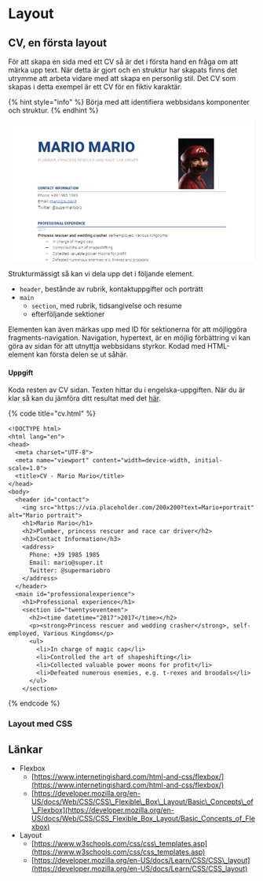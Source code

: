 # Layout

## CV, en första layout

För att skapa en sida med ett CV så är det i första hand en fråga om att märka upp text. När detta är gjort och en struktur har skapats finns det utrymme att arbeta vidare med att skapa en personlig stil. Det CV som skapas i detta exempel är ett CV för en fiktiv karaktär.

{% hint style="info" %}
Börja med att identifiera webbsidans komponenter och struktur.
{% endhint %}

![Marios CV, skapat av Stina&#xA9;](../.gitbook/assets/mario.png)

Strukturmässigt så kan vi dela upp det i följande element.

* `header`, bestånde av rubrik, kontaktuppgifter och porträtt
* `main`
  * `section`, med rubrik, tidsangivelse och resume
  * efterföljande sektioner

Elementen kan även märkas upp med ID för sektionerna för att möjliggöra fragments-navigation. Navigation, hypertext, är en möjlig förbättring vi kan göra av sidan för att utnyttja webbsidans styrkor. Kodad med HTML-element kan första delen se ut såhär. 

#### Uppgift

Koda resten av CV sidan. Texten hittar du i engelska-uppgiften. När du är klar så kan du jämföra ditt resultat med det [här](https://raw.githubusercontent.com/jensnti/Webbutveckling/1c9b95925e22827d8be32e8e4e620f53dda991ec/exempel/cv.html).

{% code title="cv.html" %}
```markup
<!DOCTYPE html>
<html lang="en">
<head>
  <meta charset="UTF-8">
  <meta name="viewport" content="width=device-width, initial-scale=1.0">
  <title>CV - Mario Mario</title>
</head>
<body>
  <header id="contact">
    <img src="https://via.placeholder.com/200x200?text=Mario+portrait" alt="Mario portrait">
    <h1>Mario Mario</h1>
    <h2>Plumber, princess rescuer and race car driver</h2>
    <h3>Contact Information</h3>
    <address>
      Phone: +39 1985 1985
      Email: mario@super.it
      Twitter: @supermariobro
    </address>
  </header>
  <main id="professionalexperience">
    <h1>Professional experience</h1>
    <section id="twentyseventeen">
      <h2><time datetime="2017">2017</time></h2>
      <p><strong>Princess rescuer and wedding crasher</strong>, self-employed, Various Kingdoms</p>
      <ul>
        <li>In charge of magic cap</li>
        <li>Controlled the art of shapeshifting</li>
        <li>Collected valuable power moons for profit</li>
        <li>Defeated numerous enemies, e.g. t-rexes and broodals</li>
      </ul>
    </section>
```
{% endcode %}

### Layout med CSS



## 



## Länkar

* Flexbox
  * [https://www.internetingishard.com/html-and-css/flexbox/](https://www.internetingishard.com/html-and-css/flexbox/)
  * [https://developer.mozilla.org/en-US/docs/Web/CSS/CSS\_Flexible\_Box\_Layout/Basic\_Concepts\_of\_Flexbox](https://developer.mozilla.org/en-US/docs/Web/CSS/CSS_Flexible_Box_Layout/Basic_Concepts_of_Flexbox)
* Layout
  * [https://www.w3schools.com/css/css\_templates.asp](https://www.w3schools.com/css/css_templates.asp)
  * [https://developer.mozilla.org/en-US/docs/Learn/CSS/CSS\_layout](https://developer.mozilla.org/en-US/docs/Learn/CSS/CSS_layout)



